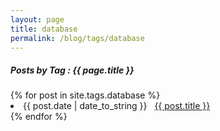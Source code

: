 ```yaml
---
layout: page
title: database
permalink: /blog/tags/database
---
```

 
<h5> Posts by Tag : {{ page.title }} </h5>

<div class="card">
{% for post in site.tags.database %}
 <li class="category-posts"><span>{{ post.date | date_to_string }}</span> &nbsp; <a href="{{ post.url }}">{{ post.title }}</a></li>
{% endfor %}
</div>